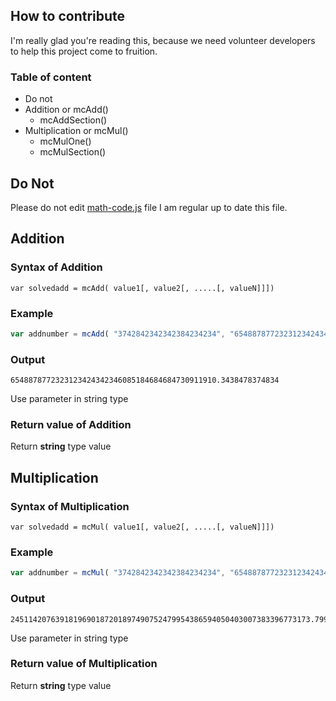 ## How to contribute

I'm really glad you're reading this, because we need volunteer developers to help this project come to fruition.

### Table of content
- Do not
- Addition or mcAdd()
  - mcAddSection()
- Multiplication or mcMul()
  - mcMulOne()
  - mcMulSection()

## Do Not

Please do not edit [math-code.js](https://github.com/uvraag/math-code/blob/master/js/math-code.js) file I am regular up to date this file.

## Addition

### Syntax of Addition
```
var solvedadd = mcAdd( value1[, value2[, .....[, valueN]]])
```
### Example
```javascript
var addnumber = mcAdd( "3742842342342384234234", "6548878772323123424342342342342342342346677676.3438478374834" );
```
### Output
```
6548878772323123424342346085184684684730911910.3438478374834
```
Use parameter in string type
### Return value of Addition
Return **string** type value

## Multiplication

### Syntax of Multiplication
```
var solvedadd = mcMul( value1[, value2[, .....[, valueN]]])
```
### Example
```javascript
var addnumber = mcMul( "3742842342342384234234", "6548878772323123424342342342342342342346677676.3438478374834" );
```
### Output
```
2451142076391819690187201897490752479954386594050403007383396773173.79995658808890150808365707906867156
```
Use parameter in string type
### Return value of Multiplication
Return **string** type value
